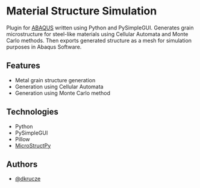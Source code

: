 
# Material Structure Simulation 

Plugin for [ABAQUS](https://solidexpert.com/programy/abaqus/) written using Python and PySimpleGUI. Generates grain microstructure for steel-like materials using Cellular Automata and Monte Carlo methods. Then exports generated structure as a mesh for simulation purposes in Abaqus Software.

## Features

- Metal grain structure generation
- Generation using Cellular Automata
- Generation using Monte Carlo method


## Technologies

- Python
- PySimpleGUI
- Pillow
- [MicroStructPy](https://docs.microstructpy.org/en/latest/)

## Authors

- [@dkrucze](https://github.com/TheKiromen)
